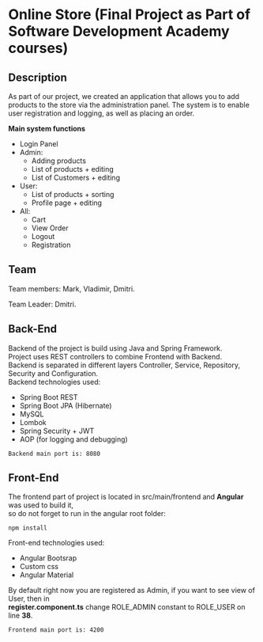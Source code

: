 # Online Store (Final Project as Part of Software Development Academy courses)  

## Description  

As part of our project, we created an application that allows you to add products to the store via the administration panel. The system is to enable user registration and logging, as well as placing an order.  

**Main system functions**  
- Login Panel
- Admin:
  - Adding products
  - List of products + editing
  - List of Customers + editing
- User:
  - List of products + sorting
  - Profile page + editing
- All:
  - Cart
  - View Order
  - Logout
  - Registration
  
## Team  
  
Team members: Mark, Vladimir, Dmitri.  
  
Team Leader: Dmitri.

## Back-End  

Backend of the project is build using Java and Spring Framework.  
Project uses REST controllers to combine Frontend with Backend.  
Backend is separated in different layers Controller, Service, Repository, Security and Configuration.  
Backend technologies used:
- Spring Boot REST
- Spring Boot JPA (Hibernate)
- MySQL
- Lombok  
- Spring Security + JWT  
- AOP (for logging and debugging)  

````
Backend main port is: 8080
````
## Front-End  
   
The frontend part of project is located in src/main/frontend and **Angular** was used to build it,  
so do not forget to run in the angular root folder:  
```
npm install
```  
Front-end technologies used:  
- Angular Bootsrap 
- Custom css
- Angular Material  
  
By default right now you are registered as Admin, if you want to see view of User, then in  
**register.component.ts** change ROLE_ADMIN constant to ROLE_USER on line **38**.
````
Frontend main port is: 4200
````